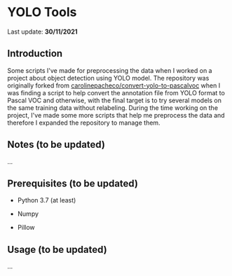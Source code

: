 # YOLO Tools

Last update: **30/11/2021**

## Introduction
Some scripts I've made for preprocessing the data when I worked on a project about object detection using YOLO model. The repository was originally forked from [carolinepacheco/convert-yolo-to-pascalvoc](https://github.com/carolinepacheco/convert-yolo-to-pascalvoc) when I was finding a script to help convert the annotation file from YOLO format to Pascal VOC and otherwise, with the final target is to try several models on the same training data without relabeling. During the time working on the project, I've made some more scripts that help me preprocess the data and therefore I expanded the repository to manage them.

## Notes (to be updated)
 
...
 
##  Prerequisites (to be updated)

* Python 3.7 (at least)

* Numpy

* Pillow

 
 ## Usage (to be updated)
... 


